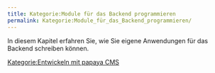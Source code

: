 ```yaml
---
title: Kategorie:Module für das Backend programmieren
permalink: Kategorie:Module_für_das_Backend_programmieren/
---
```


In diesem Kapitel erfahren Sie, wie Sie eigene Anwendungen für das Backend schreiben können.

[Kategorie:Entwickeln mit papaya CMS](export_de/Kategorie:Entwickeln_mit_papaya_CMS.md)